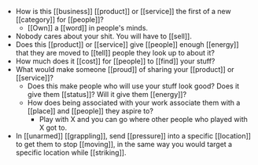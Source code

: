 - How is this [[business]] [[product]] or [[service]] the first of a new [[category]] for [[people]]?
	- [[Own]] a [[word]] in people's minds.
- Nobody cares about your shit. You will have to [[sell]].
- Does this [[product]] or [[service]] give [[people]] enough [[energy]] that they are moved to [[tell]] people they look up to about it?
- How much does it [[cost]] for [[people]] to [[find]] your stuff?
- What would make someone [[proud]] of sharing your [[product]] or [[service]]?
	- Does this make people who will use your stuff look good? Does it give them [[status]]? Will it give them [[energy]]?
	- How does being associated with your work associate them with a [[place]] and [[people]] they aspire to?
		- Play with X and you can go where other people who played with X got to.
- In [[unarmed]] [[grappling]], send [[pressure]] into a specific [[location]] to get them to stop [[moving]], in the same way you would target a specific location while [[striking]].